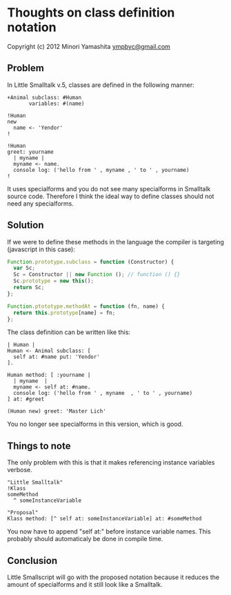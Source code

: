 Thoughts on class definition notation
=====================================

Copyright (c) 2012 Minori Yamashita <ympbyc@gmail.com>

Problem
-------

In Little Smalltalk v.5, classes are defined in the following manner:

```smalltalk
+Animal subclass: #Human
       variables: #(name)

!Human
new
  name <- 'Yendor'
!

!Human
greet: yourname
  | myname |
  myname <- name.
  console log: ('hello from ' , myname , ' to ' , yourname)
!
```

It uses specialforms and you do not see many specialforms in Smalltalk source code.
Therefore I think the ideal way to define classes should not need any specialforms.

Solution
--------
If we were to define these methods in the language the compiler is targeting (javascript in this case):

```javascript
Function.prototype.subclass = function (Constructor) {
  var Sc;
  Sc = Constructor || new Function (); // function () {}
  Sc.prototype = new this();
  return Sc;
};

Function.ptototype.methodAt = function (fn, name) {
  return this.prototype[name] = fn;
};
```

The class definition can be written like this:

```smalltalk
| Human |
Human <- Animal subclass: [
  self at: #name put: 'Yendor'
].

Human method: [ :yourname |
  | myname  |
  myname <- self at: #name.
  console log: ('hello from ' , myname  , ' to ' , yourname)
] at: #greet

(Human new) greet: 'Master Lich'
```

You no longer see specialforms in this version, which is good.

Things to note
--------------

The only problem with this is that it makes referencing instance variables verbose.

```smalltalk
"Little Smalltalk"
!Klass
someMethod
  ^ someInstanceVariable

"Proposal"
Klass method: [^ self at: someInstanceVariable] at: #someMethod
``` 

You now have to append "self at:" before instance variable names.
This probably should automaticaly be done in compile time.


Conclusion
----------

Little Smallscript will go with the proposed notation because it reduces the amount of specialforms and it still look like a Smalltalk.
